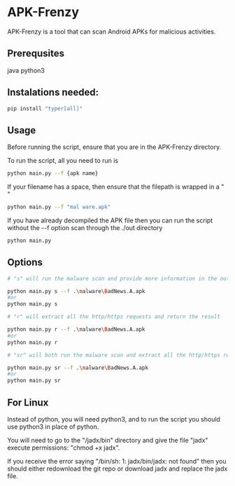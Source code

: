# APK-Frenzy

APK-Frenzy is a tool that can scan Android APKs for malicious activities.

## Prerequsites
java
python3

## Instalations needed:
```bash
pip install "typer[all]"
```

## Usage

Before running the script, ensure that you are in the APK-Frenzy directory.

To run the script, all you need to run is
```bash
python main.py --f {apk name}
```

If your filename has a space, then ensure that the filepath is wrapped in a " "
```bash
python main.py --f "mal ware.apk"
```

If you have already decompiled the APK file then you can run the script without the --f option scan through the ./out directory
```bash
python main.py
```

## Options
```bash
# "s" will run the malware scan and provide more information in the output

python main.py s --f .\malware\BadNews.A.apk
#or
python main.py s

# "r" will extract all the http/https requests and return the result

python main.py r --f .\malware\BadNews.A.apk
#or
python main.py r

# "sr" will both run the malware scan and extract all the http/https requests

python main.py sr --f .\malware\BadNews.A.apk
#or
python main.py sr
```

## For Linux
Instead of python, you will need python3, and to run the script you should use python3 in place of python.

You will need to go to the "/jadx/bin" directory and give the file "jadx" execute permissions:
"chmod +x jadx".

If you receive the error saying "/bin/sh: 1: jadx/bin/jadx: not found" then you should either redownload the git repo or download jadx and replace the jadx file.